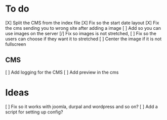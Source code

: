 # To do
[X] Split the CMS from the index file
[X] Fix so the start date layout
[X] Fix the cms sending you to wrong site after adding a image
[ ] Add so you can use images on the server
[/] Fix so images is not stretched,
    [ ] Fix so the users can choose if they want it to stretched
    [ ] Center the image if it is not fullscreen
## CMS
[ ] Add logging for the CMS
[ ] Add preview in the cms

# Ideas
[ ] Fix so it works with joomla, durpal and wordpress and so on?
[ ] Add a script for setting up config?
